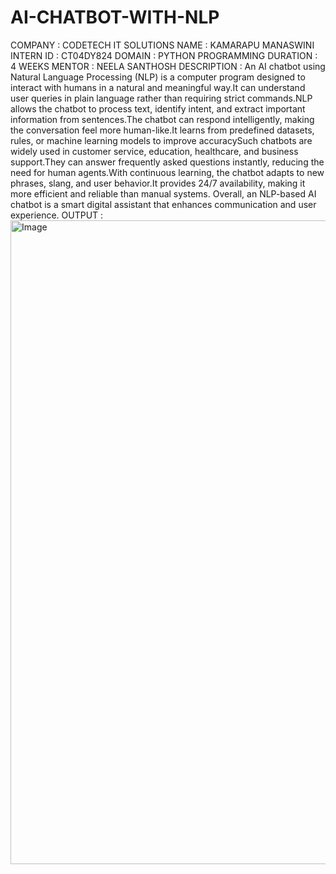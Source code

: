 # AI-CHATBOT-WITH-NLP
COMPANY : CODETECH IT SOLUTIONS
NAME : KAMARAPU MANASWINI 
INTERN ID : CT04DY824
DOMAIN : PYTHON PROGRAMMING
DURATION : 4 WEEKS MENTOR : NEELA SANTHOSH
DESCRIPTION : 
An AI chatbot using Natural Language Processing (NLP) is a computer program designed to interact with humans in a natural and meaningful way.It can understand user queries in plain language rather than requiring strict commands.NLP allows the chatbot to process text, identify intent, and extract important information from sentences.The chatbot can respond intelligently, making the conversation feel more human-like.It learns from predefined datasets, rules, or machine learning models to improve accuracySuch chatbots are widely used in customer service, education, healthcare, and business support.They can answer frequently asked questions instantly, reducing the need for human agents.With continuous learning, the chatbot adapts to new phrases, slang, and user behavior.It provides 24/7 availability, making it more efficient and reliable than manual systems.
Overall, an NLP-based AI chatbot is a smart digital assistant that enhances communication and user experience.
OUTPUT :
<img width="1920" height="1030" alt="Image" src="https://github.com/user-attachments/assets/7d436133-3a33-403e-a65b-637318cd1399" />

